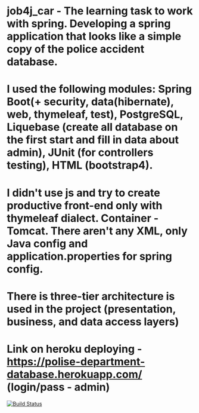 # job4j_car - The learning task to work with spring. Developing a spring application that looks like a simple copy of the police accident database.
# I used the following modules: Spring Boot(+ security, data(hibernate), web, thymeleaf, test), PostgreSQL, Liquebase (create all database on the first start and fill in data about admin), JUnit (for controllers testing), HTML (bootstrap4).
# I didn't use js and try to create productive front-end only with thymeleaf dialect. Container - Tomcat. There aren't any XML, only Java config and application.properties for spring config.
# There is three-tier architecture is used in the project (presentation, business, and data access layers)
# Link on heroku deploying - https://polise-department-database.herokuapp.com/ (login/pass - admin)

[![Build Status](https://travis-ci.org/Tiunchik/job4j_car.svg?branch=master)](https://travis-ci.org/Tiunchik/job4j_car)

